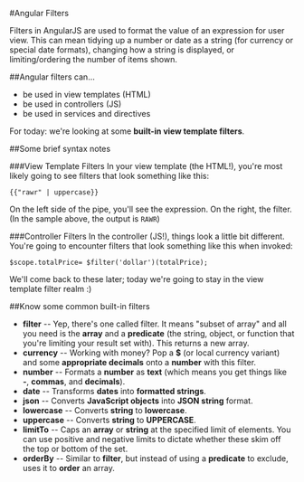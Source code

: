 #Angular Filters

Filters in AngularJS are used to format the value of an expression for user view. This can mean tidying up a number or date as a string (for currency or special date formats), changing how a string is displayed, or limiting/ordering the number of items shown.


##Angular filters can…

- be used in view templates (HTML)
- be used in controllers (JS)
- be used in services and directives 

For today: we're looking at some **built-in view template filters**.


##Some brief syntax notes

###View Template Filters
In your view template (the HTML!), you're most likely going to see filters that look something like this:

```{{"rawr" | uppercase}}```

On the left side of the pipe, you'll see the expression. On the right, the filter. (In the sample above, the output is ```RAWR```)

###Controller Filters
In the controller (JS!), things look a little bit different. You're going to encounter filters that look something like this when invoked:

```$scope.totalPrice= $filter('dollar')(totalPrice);```

We'll come back to these later; today we're going to stay in the view template filter realm :)


##Know some common built-in filters

- **filter** -- Yep, there's one called filter. It means "subset of array" and all you need is the **array** and a **predicate** (the string, object, or function that you're limiting your result set with). This returns a new array.
- **currency** -- Working with money? Pop a **$** (or local currency variant) and some **appropriate decimals** onto a **number** with this filter.
- **number**	-- Formats a **number** as **text** (which means you get things like **-**, **commas**, and **decimals**).
- **date** -- Transforms **dates** into **formatted strings**.
- **json** -- Converts **JavaScript objects** into **JSON string** format.
- **lowercase**	-- Converts **string** to **lowercase**.
- **uppercase**	-- Converts **string** to **UPPERCASE**.
- **limitTo**	 -- Caps an **array** or **string** at the specified limit of elements. You can use positive and negative limits to dictate whether these skim off the top or bottom of the set.
- **orderBy** -- Similar to **filter**, but instead of using a **predicate** to exclude, uses it to **order** an array.



